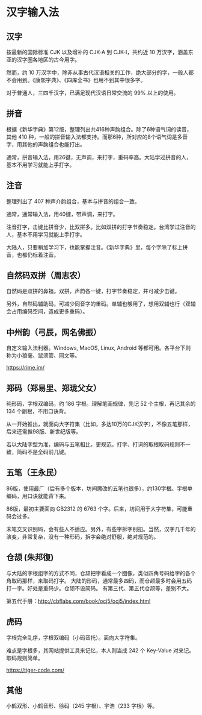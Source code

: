# 汉字输入法

## 汉字

按最新的国际标准 CJK 以及增补的 CJK-A 到 CJK-I，共约近 10 万汉字，涵盖东亚的汉字圈各地区的古今用字。

然而，约 10 万汉字中，除非从事古代汉语相关的工作，绝大部分的字，一般人都不会用到。《康熙字典》、《四库全书》也用不到其中很多字。

对于普通人，三四千汉字，已满足现代汉语日常交流的 99% 以上的使用。

## 拼音

根据《新华字典》第12版，整理列出共416种声韵组合。除了6种语气词的读音，其他 410 种，一般的拼音输入法都支持。而那6种，所对应的8个语气词是多音字，用其他的声韵组合也能打出。

通常，拼音输入法，用26键，无声调，来打字，重码率高。大陆学过拼音的人，基本不用学习就能上手打字。

## 注音

整理列出了 407 种声介韵组合，基本与拼音的组合一致。

通常，通常输入法，用40键，带声调，来打字。

注音打字，击键比拼音少，比双拼多。比如双拼的打字节奏稳定。台湾学过注音的人，基本不用学习就能上手打字。

大陆人，只要稍加学习下，也能掌握注音。《新华字典》里，每个字除了标上拼音，也都仍标着注音。

## 自然码双拼（周志农）

自然码是双拼的鼻祖。双拼，声韵各一键，打字节奏稳定，并可减少击键。

另外，自然码辅助码，可减少同音字的重码。单辅也够用了，想用双辅也行（双辅会占用编码空间，造成更多重码）。

## 中州韵（弓辰，网名佛振）

自定义输入法利器。Windows, MacOS, Linux, Android 等都可用。各平台下则称为小狼毫、鼠须管、同文等。

https://rime.im/

## 郑码（郑易里、郑珑父女）

纯形码，字根双编码，约 186 字根。理解笔画规律，先记 52 个主根，再记其余的 134 个副根，不用口诀背。

从一开始推出，就面向大字符集（比如，多达10万的CJK汉字），不像五笔那样，后来还需推98版、新世纪版等。

若以大陆字型为准，编码与五笔相比，更规范。打字、打词的取根取码规则不一致，简码不是全码前几键。

## 五笔（王永民）

86版，使用最广（后有多个版本，坊间魔改的五笔也很多），约130字根。字根单编码，用口诀就能背下来。

86版，最初主要面向 GB2312 的 6763 个字。后来，坊间用于大字符集，可能重码会过多。

末笔交叉识别码，会有些人不适应。另外，有些字拆字别扭。当然，汉字几千年的演变，非常复杂，没有一种形码，拆字会绝对舒服，绝对规范的。

## 仓颉 (朱邦復)

与大陆的字根组字的方式不同，仓颉把字看成一个图像，类似四角号码给字的各个角取码那样，来取码打字。
大陆的形码，通常最多四码，而仓颉最多时会用五码打一字。好处是重码少。仓颉不设简码。
有第三代、第五代仓颉等，差别不大。

第五代手册：http://cbflabs.com/book/ocj5/ocj5/index.html

## 虎码

字根完全乱序，字根双编码（小码音托）。面向大字符集。

难点是字根多，其网站提供工具来记忆，本人则当成 242 个 Key-Value 对来记。取码规则简单。

https://tiger-code.com/

## 其他

小鹤双形、小鹤音形、徐码（245 字根）、宇浩（233 字根）等。
